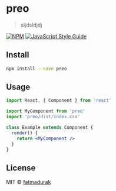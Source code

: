# preo

> sljdsldjdj

[![NPM](https://img.shields.io/npm/v/preo.svg)](https://www.npmjs.com/package/preo) [![JavaScript Style Guide](https://img.shields.io/badge/code_style-standard-brightgreen.svg)](https://standardjs.com)

## Install

```bash
npm install --save preo
```

## Usage

```jsx
import React, { Component } from 'react'

import MyComponent from 'preo'
import 'preo/dist/index.css'

class Example extends Component {
  render() {
    return <MyComponent />
  }
}
```

## License

MIT © [fatmadurak](https://github.com/fatmadurak)
